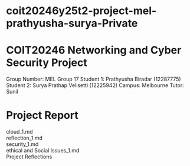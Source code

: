 # coit20246y25t2-project-mel-prathyusha-surya-Private


# COIT20246 Networking and Cyber Security Project
Group Number: MEL Group 17 
Student 1: Prathyusha Biradar (12287775) 
Student 2: Surya Prathap Velisetti (12225942) 
Campus: Melbourne 
Tutor: Sunil 


# Project Report
cloud_1.md   
reflection_1.md   
security_1.md   
ethical and Social Issues_1.md   
Project Reflections  
